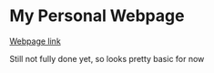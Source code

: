 # My Personal Webpage

[Webpage link](https://ashwin549.github.io/Personal-Page)  

Still not fully done yet, so looks pretty basic for now
